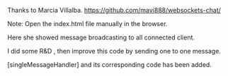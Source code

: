 Thanks to Marcia Villalba.
https://github.com/mavi888/websockets-chat/

Note: Open the index.html file manually in the browser.

Here she showed message broadcasting to all connected client.

I did some R&D , then improve this code by sending one to one message.

[singleMessageHandler] and its corresponding code has been added.
